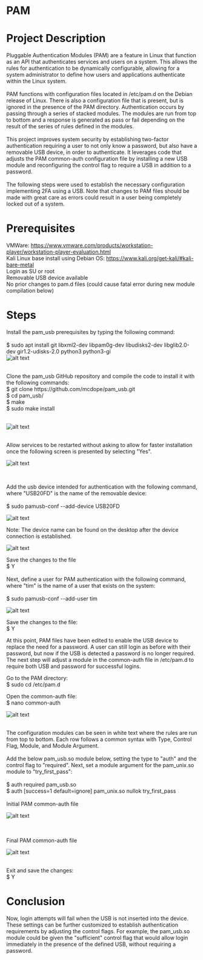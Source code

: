 # PAM

# Project Description

Pluggable Authentication Modules (PAM) are a feature in Linux that function as an API that authenticates services and users on a system.  This allows the rules for authentication to be dynamically configurable, allowing for a system administrator to define how users and applications authenticate within the Linux system. <br />
<br />
PAM functions with configuration files located in /etc/pam.d on the Debian release of Linux.  There is also a configuration file that is present, but is ignored in the presence of the PAM directory.  Authentication occurs by passing through a series of stacked modules.  The modules are run from top to bottom and a response is generated as pass or fail depending on the result of the series of rules defined in the modules. <br />
<br />
This project improves system security by establishing two-factor authentication requiring a user to not only know a password, but also have a removable USB device, in order to authenticate.  It leverages code that adjusts the PAM common-auth configuration file by installing a new USB module and reconfiguring the control flag to require a USB in addition to a password. <br />
<br />
The following steps were used to establish the necessary configuration implementing 2FA using a USB.  Note that changes to PAM files should be made with great care as errors could result in a user being completely locked out of a system.

# Prerequisites
VMWare: https://www.vmware.com/products/workstation-player/workstation-player-evaluation.html <br />
Kali Linux base install using Debian OS: https://www.kali.org/get-kali/#kali-bare-metal <br />
Login as SU or root  <br />
Removable USB device available <br />
No prior changes to pam.d files (could cause fatal error during new module compilation below) <br />


# Steps

Install the pam_usb prerequisites by typing the following command: <br />
 <br />
  $ sudo apt install git libxml2-dev libpam0g-dev libudisks2-dev libglib2.0-dev gir1.2-udisks-2.0 python3 python3-gi
  <br />
 ![alt text](https://github.com/TCleary24/PAM_USB_2FA/blob/main/prereq%20installation.png)
  
   <br />
Clone the pam_usb GitHub repository and compile the code to install it with the following commands: <br />
  $ git clone https://github.com/mcdope/pam_usb.git <br />
  $ cd pam_usb/ <br />
  $ make <br />
  $ sudo make install <br />
   <br />
  
   ![alt text](https://github.com/TCleary24/PAM_USB_2FA/blob/main/install%20screen.png) <br />

<br />
Allow services to be restarted without asking to allow for faster installation once the following screen is presented by selecting "Yes".
 <br />

![alt text](https://github.com/TCleary24/PAM_USB_2FA/blob/main/restartservicesmessage.png)

<br />


Add the usb device intended for authentication with the following command, where "USB20FD" is the name of the removable device: <br />
 <br />
  $ sudo pamusb-conf --add-device USB20FD <br />
  
  ![alt text](https://github.com/TCleary24/PAM_USB_2FA/blob/main/add%20device.png)
  <br />
   
Note: The device name can be found on the desktop after the device connection is established. <br />

![alt text](https://github.com/TCleary24/PAM_USB_2FA/blob/main/device%20name%20homescreen.png)<br />

Save the changes to the file <br />
  $ Y <br />
   <br />
Next, define a user for PAM authentication with the following command, where "tim" is the name of a user that exists on the system: <br />
 <br />
  $ sudo pamusb-conf --add-user tim
  
  ![alt text](https://github.com/TCleary24/PAM_USB_2FA/blob/main/add%20user.png)
  
 Save the changes to the file: <br />
  $ Y
  
 At this point, PAM files have been edited to enable the USB device to replace the need for a password.  A user can still login as before with their password, but now if the USB is detected a password is no longer required.  The next step will adjust a module in the common-auth file in /etc/pam.d to require both USB and password for successful logins. <br />
 
Go to the PAM directory: <br />
  $ sudo cd /etc/pam.d
    
Open the common-auth file: <br />
  $ nano common-auth
  
![alt text](https://github.com/TCleary24/PAM_USB_2FA/blob/main/edit%20pamd.png)
  
 <br />
The configuration modules can be seen in white text where the rules are run from top to bottom.  Each row follows a common syntax with Type, Control Flag, Module, and Module Argument. <br />
<br />
Add the below pam_usb.so module below, setting the type to "auth" and the control flag to "required".  Next, set a module argument for the pam_unix.so module to "try_first_pass": <br />
 <br />
  $ auth  required  pam_usb.so <br />
  $ auth [success=1 default=ignore] pam_unix.so nullok try_first_pass <br />
   <br />
 Initial PAM common-auth file <br />
 
![alt text](https://github.com/TCleary24/PAM_USB_2FA/blob/main/common_auth_initial.png)

  <br />
   <br />
 Final PAM common-auth file <br />
 
![alt text](https://github.com/TCleary24/PAM_USB_2FA/blob/main/common_auth_final.png)
 
 <br />
Exit and save the changes: <br />
  $ Y

# Conclusion
Now, login attempts will fail when the USB is not inserted into the device.  These settings can be further customized to establish authentication requirements by adjusting the control flags.  For example, the pam_usb.so module could be given the "sufficient" control flag that would allow login immediately in the presence of the defined USB, without requiring a password.
